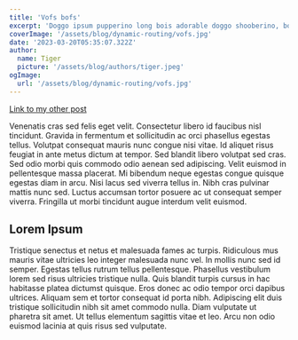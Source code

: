 ```yaml
---
title: 'Vofs bofs'
excerpt: 'Doggo ipsum pupperino long bois adorable doggo shooberino, borkdrive. Ruff wow such tempt bork, long bois. Long water shoob fat boi smol borking doggo with a long snoot for pats, length boy. Puggorino maximum borkdrive heckin lotsa pats porgo heck, long woofer stop it fren ruff.'
coverImage: '/assets/blog/dynamic-routing/vofs.jpg'
date: '2023-03-20T05:35:07.322Z'
author:
  name: Tiger
  picture: '/assets/blog/authors/tiger.jpeg'
ogImage:
  url: '/assets/blog/dynamic-routing/vofs.jpg'
---
```


[Link to my other post](/subterra)

Venenatis cras sed felis eget velit. Consectetur libero id faucibus nisl tincidunt. Gravida in fermentum et sollicitudin ac orci phasellus egestas tellus. Volutpat consequat mauris nunc congue nisi vitae. Id aliquet risus feugiat in ante metus dictum at tempor. Sed blandit libero volutpat sed cras. Sed odio morbi quis commodo odio aenean sed adipiscing. Velit euismod in pellentesque massa placerat. Mi bibendum neque egestas congue quisque egestas diam in arcu. Nisi lacus sed viverra tellus in. Nibh cras pulvinar mattis nunc sed. Luctus accumsan tortor posuere ac ut consequat semper viverra. Fringilla ut morbi tincidunt augue interdum velit euismod.

## Lorem Ipsum

Tristique senectus et netus et malesuada fames ac turpis. Ridiculous mus mauris vitae ultricies leo integer malesuada nunc vel. In mollis nunc sed id semper. Egestas tellus rutrum tellus pellentesque. Phasellus vestibulum lorem sed risus ultricies tristique nulla. Quis blandit turpis cursus in hac habitasse platea dictumst quisque. Eros donec ac odio tempor orci dapibus ultrices. Aliquam sem et tortor consequat id porta nibh. Adipiscing elit duis tristique sollicitudin nibh sit amet commodo nulla. Diam vulputate ut pharetra sit amet. Ut tellus elementum sagittis vitae et leo. Arcu non odio euismod lacinia at quis risus sed vulputate.
